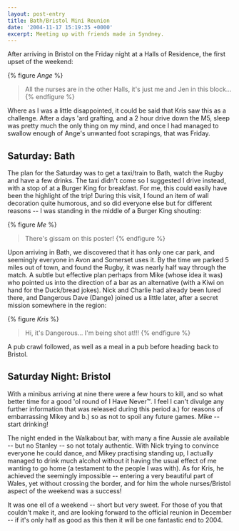 ```yaml
---
layout: post-entry
title: Bath/Bristol Mini Reunion
date: '2004-11-17 15:19:35 +0000'
excerpt: Meeting up with friends made in Syndney.
---
```

After arriving in Bristol on the Friday night at a Halls of Residence, the first upset of the weekend:

{% figure <cite>Ange</cite> %}
> All the nurses are in the other Halls, it's just me and Jen in this block...
{% endfigure %}

Where as I was a little disappointed, it could be said that Kris saw this as a challenge. After a days 'ard grafting, and a 2 hour drive down the M5, sleep was pretty much the only thing on my mind, and once I had managed to swallow enough of Ange's unwanted foot scrapings, that was Friday.

## Saturday: Bath
The plan for the Saturday was to get a taxi/train to Bath, watch the Rugby and have a few drinks. The taxi didn't come so I suggested I drive instead, with a stop of at a Burger King for breakfast. For me, this could easily have been the highlight of the trip! During this visit, I found an item of wall decoration quite humorous, and so did everyone else but for different reasons -- I was standing in the middle of a Burger King shouting:

{% figure <cite>Me</cite> %}
> There's gissam on this poster!
{% endfigure %}

Upon arriving in Bath, we discovered that it has only one car park, and seemingly everyone in Avon and Somerset uses it. By the time we parked 5 miles out of town, and found the Rugby, it was nearly half way through the match. A subtle but effective plan perhaps from Mike (whose idea it was) who pointed us into the direction of a bar as an alternative (with a Kiwi on hand for the Duck/bread jokes). Nick and Charlie had already been lured there, and Dangerous Dave (Dange) joined us a little later, after a secret mission somewhere in the region:

{% figure <cite>Kris</cite> %}
> Hi, it's Dangerous... I'm being shot at!!!
{% endfigure %}

A pub crawl followed, as well as a meal in a pub before heading back to Bristol.

## Saturday Night: Bristol
With a minibus arriving at nine there were a few hours to kill, and so what better time for a good 'ol round of I Have Never™. I feel I can't divulge any further information that was released during this period a.) for reasons of embarrassing Mikey and b.) so as not to spoil any future games. Mike -- start drinking!

The night ended in the Walkabout bar, with many a fine Aussie ale available -- but no Stanley -- so not totaly authentic. With Nick trying to convince everyone he could dance, and Mikey practising standing up, I actually managed to drink much alcohol without it having the usual effect of me wanting to go home (a testament to the people I was with). As for Kris, he achieved the seemingly impossible -- entering a very beautiful part of Wales, yet without crossing the border, and for him the whole nurses/Bristol aspect of the weekend was a success!

It was one ell of a weekend -- short but very sweet. For those of you that couldn't make it, and are looking forward to the official reunion in December -- if it's only half as good as this then it will be one fantastic end to 2004.